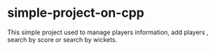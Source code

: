 # simple-project-on-cpp
This simple project used to manage players information, add players , search by score or search by wickets.
